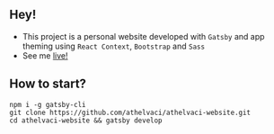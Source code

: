 ## Hey!

- This project is a personal website developed with `Gatsby` and app theming using `React Context`, `Bootstrap` and `Sass`
- See me [live!](https://www.athelvaci.me/)

## How to start?

`npm i -g gatsby-cli`\
`git clone https://github.com/athelvaci/athelvaci-website.git`\
`cd athelvaci-website && gatsby develop`
